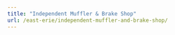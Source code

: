```yaml
---
title: "Independent Muffler & Brake Shop"
url: /east-erie/independent-muffler-and-brake-shop/
---
```

